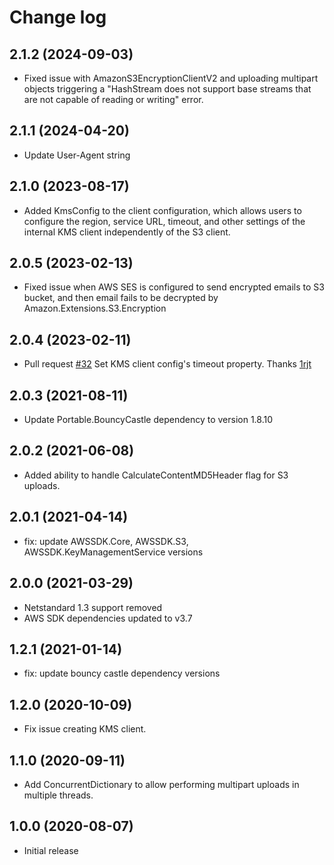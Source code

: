# Change log

## 2.1.2 (2024-09-03)
 - Fixed issue with AmazonS3EncryptionClientV2 and uploading multipart objects triggering a "HashStream does not support base streams that are not capable of reading or writing" error.

## 2.1.1 (2024-04-20)
 - Update User-Agent string

## 2.1.0 (2023-08-17)
- Added KmsConfig to the client configuration, which allows users to configure the region, service URL, timeout, and other settings of the internal KMS client independently of the S3 client.

## 2.0.5 (2023-02-13)
- Fixed issue when AWS SES is configured to send encrypted emails to S3 bucket, and then email fails to be decrypted by Amazon.Extensions.S3.Encryption

## 2.0.4 (2023-02-11)
- Pull request [#32](https://github.com/aws/amazon-s3-encryption-client-dotnet/pull/32) Set KMS client config's timeout property. Thanks [1rjt](https://github.com/1rjt)

## 2.0.3 (2021-08-11)
- Update Portable.BouncyCastle dependency to version 1.8.10

## 2.0.2 (2021-06-08)
- Added ability to handle CalculateContentMD5Header flag for S3 uploads.

## 2.0.1 (2021-04-14)
- fix: update AWSSDK.Core, AWSSDK.S3, AWSSDK.KeyManagementService versions

## 2.0.0 (2021-03-29)
- Netstandard 1.3 support removed
- AWS SDK dependencies updated to v3.7

## 1.2.1 (2021-01-14)
- fix: update bouncy castle dependency versions

## 1.2.0 (2020-10-09)
- Fix issue creating KMS client.

## 1.1.0 (2020-09-11)
- Add ConcurrentDictionary to allow performing multipart uploads in multiple threads.

## 1.0.0 (2020-08-07)
- Initial release